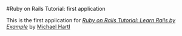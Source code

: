 #Ruby on Rails Tutorial: first application 

This is the first application for
[*Ruby on Rails Tutorial: Learn Rails by Example*](http://railstutorial.org/) by [Michael Hartl](http://michaelhartl.com)


